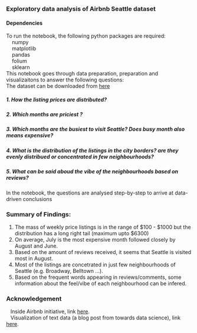 ### Exploratory data analysis of Airbnb Seattle dataset
#### Dependencies
To run the notebook, the following python packages are required:<br />
   &nbsp;&nbsp;&nbsp; numpy <br />
   &nbsp;&nbsp;&nbsp;     matplotlib <br />
   &nbsp;&nbsp;&nbsp;     pandas <br />
   &nbsp;&nbsp;&nbsp;    folium <br />
   &nbsp;&nbsp;&nbsp;     sklearn <br />
This notebook goes through data preparation, preparation and visualizaitons to answer the following questions: <br />
The dataset can be downloaded from [here](https://www.kaggle.com/airbnb/seattle/data)

##### 1. How the listing prices are distributed?
##### 2. Which months are priciest ?
##### 3. Which months are the busiest to visit Seattle? Does busy month also means expensive?
##### 4. What is the distribution of the listings in the city borders? are they evenly distribued or concentrated in few neighbourhoods?
##### 5. What can be said aboud the vibe of the neighbourhoods based on reviews?
In the notebook, the questions are analysed step-by-step to arrive at data-driven conclusions
### Summary of Findings:
1. The mass of weekly price listings is in the range of $100 - $1000 but the distribution has a long right tail (maximum upto $6300) <br />
2. On average, July is the most expensive month followed closely by August and June. <br />
3. Based on the amount of reviews received, it seems that Seattle is visited most in August. <br />
4. Most of the listings are concetrated in just few neighbourhoods of Seattle (e.g. Broadway, Belltown ...). <br />
5. Based on the frequent words appearing in reviews/comments, some information about the feel/vibe of each neighbourhood can be infered. <br />
### Acknowledgement
&nbsp;&nbsp; Inside Airbnb initiative, link [here](http://insideairbnb.com/about.html). <br />
&nbsp;&nbsp; Visualization of text data (a blog post from towards data science), link [here](https://towardsdatascience.com/a-complete-exploratory-data-analysis-and-visualization-for-text-data-29fb1b96fb6a). <br />

